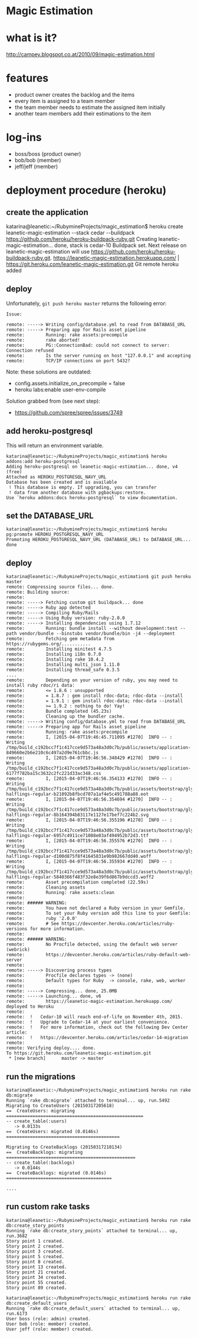 Magic Estimation
=============

# what is it?

http://campey.blogspot.co.at/2010/09/magic-estimation.html

# features

* product owner creates the backlog and the items
* every item is assigned to a team member
* the team member needs to estimate the assigned item initially
* another team members add their estimations to the item

# log-ins

* boss/boss (product owner)
* bob/bob (member)
* jeff/jeff (member)

# deployment procedure (heroku)

## create the application

katarina@leanetic:~/RubymineProjects/magic_estimation$ heroku create leanetic-magic-estimation --stack cedar --buildpack https://github.com/heroku/heroku-buildpack-ruby.git
Creating leanetic-magic-estimation... done, stack is cedar-10
Buildpack set. Next release on leanetic-magic-estimation will use https://github.com/heroku/heroku-buildpack-ruby.git.
https://leanetic-magic-estimation.herokuapp.com/ | https://git.heroku.com/leanetic-magic-estimation.git
Git remote heroku added


## deploy

Unfortunately, ```git push heroku master``` returns the following error:

```
Issue:

remote: -----> Writing config/database.yml to read from DATABASE_URL
remote: -----> Preparing app for Rails asset pipeline
remote:        Running: rake assets:precompile
remote:        rake aborted!
remote:        PG::ConnectionBad: could not connect to server: Connection refused
remote:        Is the server running on host "127.0.0.1" and accepting
remote:        TCP/IP connections on port 5432?
```

Note: these solutions are outdated:
* config.assets.initialize_on_precompile = false
* heroku labs:enable user-env-compile

Solution grabbed from (see next step):
* https://github.com/spree/spree/issues/3749

## add heroku-postgresql

This will return an environment variable.

```
katarina@leanetic:~/RubymineProjects/magic_estimation$ heroku addons:add heroku-postgresql
Adding heroku-postgresql on leanetic-magic-estimation... done, v4 (free)
Attached as HEROKU_POSTGRESQL_NAVY_URL
Database has been created and is available
 ! This database is empty. If upgrading, you can transfer
 ! data from another database with pgbackups:restore.
Use `heroku addons:docs heroku-postgresql` to view documentation.
```

## set the DATABASE_URL

```
katarina@leanetic:~/RubymineProjects/magic_estimation$ heroku pg:promote HEROKU_POSTGRESQL_NAVY_URL
Promoting HEROKU_POSTGRESQL_NAVY_URL (DATABASE_URL) to DATABASE_URL... done
```
## deploy

```
katarina@leanetic:~/RubymineProjects/magic_estimation$ git push heroku master
remote: Compressing source files... done.
remote: Building source:
remote:
remote: -----> Fetching custom git buildpack... done
remote: -----> Ruby app detected
remote: -----> Compiling Ruby/Rails
remote: -----> Using Ruby version: ruby-2.0.0
remote: -----> Installing dependencies using 1.7.12
remote:        Running: bundle install --without development:test --path vendor/bundle --binstubs vendor/bundle/bin -j4 --deployment
remote:        Fetching gem metadata from https://rubygems.org/...........
remote:        Installing minitest 4.7.5
remote:        Installing i18n 0.7.0
remote:        Installing rake 10.4.2
remote:        Installing multi_json 1.11.0
remote:        Installing thread_safe 0.3.5
....
remote:        Depending on your version of ruby, you may need to install ruby rdoc/ri data:
remote:        <= 1.8.6 : unsupported
remote:        = 1.8.7 : gem install rdoc-data; rdoc-data --install
remote:        = 1.9.1 : gem install rdoc-data; rdoc-data --install
remote:        >= 1.9.2 : nothing to do! Yay!
remote:        Bundle completed (45.23s)
remote:        Cleaning up the bundler cache.
remote: -----> Writing config/database.yml to read from DATABASE_URL
remote: -----> Preparing app for Rails asset pipeline
remote:        Running: rake assets:precompile
remote:        I, [2015-04-07T19:46:45.711095 #1270]  INFO -- : Writing /tmp/build_c192bcc7f1c417cce9d573a48a3d0c7b/public/assets/application-849660e2b6e210c6c497a2d9e761cbbc.js
remote:        I, [2015-04-07T19:46:56.348429 #1270]  INFO -- : Writing /tmp/build_c192bcc7f1c417cce9d573a48a3d0c7b/public/assets/application-6177f782ba15c3632c2fc221d33ac348.css
remote:        I, [2015-04-07T19:46:56.354133 #1270]  INFO -- : Writing /tmp/build_c192bcc7f1c417cce9d573a48a3d0c7b/public/assets/bootstrap/glyphicons-halflings-regular-b21092b8fbcd707a1af4e5c491788a88.eot
remote:        I, [2015-04-07T19:46:56.354694 #1270]  INFO -- : Writing /tmp/build_c192bcc7f1c417cce9d573a48a3d0c7b/public/assets/bootstrap/glyphicons-halflings-regular-8b164394b83117e1127e17bef7c224b2.svg
remote:        I, [2015-04-07T19:46:56.355196 #1270]  INFO -- : Writing /tmp/build_c192bcc7f1c417cce9d573a48a3d0c7b/public/assets/bootstrap/glyphicons-halflings-regular-6957c4911ce71088e03af494952b72d3.ttf
remote:        I, [2015-04-07T19:46:56.355576 #1270]  INFO -- : Writing /tmp/build_c192bcc7f1c417cce9d573a48a3d0c7b/public/assets/bootstrap/glyphicons-halflings-regular-d100d875f8f41645831e9b982667dd40.woff
remote:        I, [2015-04-07T19:46:56.355934 #1270]  INFO -- : Writing /tmp/build_c192bcc7f1c417cce9d573a48a3d0c7b/public/assets/bootstrap/glyphicons-halflings-regular-5840366f483f32e8e39f6d867b9dccd3.woff2
remote:        Asset precompilation completed (22.59s)
remote:        Cleaning assets
remote:        Running: rake assets:clean
remote:
remote: ###### WARNING:
remote:        You have not declared a Ruby version in your Gemfile.
remote:        To set your Ruby version add this line to your Gemfile:
remote:        ruby '2.0.0'
remote:        # See https://devcenter.heroku.com/articles/ruby-versions for more information.
remote:
remote: ###### WARNING:
remote:        No Procfile detected, using the default web server (webrick)
remote:        https://devcenter.heroku.com/articles/ruby-default-web-server
remote:
remote: -----> Discovering process types
remote:        Procfile declares types -> (none)
remote:        Default types for Ruby  -> console, rake, web, worker
remote:
remote: -----> Compressing... done, 25.0MB
remote: -----> Launching... done, v6
remote:        https://leanetic-magic-estimation.herokuapp.com/ deployed to Heroku
remote:
remote:  !   Cedar-10 will reach end-of-life on November 4th, 2015.
remote:  !   Upgrade to Cedar-14 at your earliest convenience.
remote:  !   For more information, check out the following Dev Center article:
remote:  !   https://devcenter.heroku.com/articles/cedar-14-migration
remote:
remote: Verifying deploy.... done.
To https://git.heroku.com/leanetic-magic-estimation.git
 * [new branch]      master -> master
```

## run the migrations

```
katarina@leanetic:~/RubymineProjects/magic_estimation$ heroku run rake db:migrate
Running `rake db:migrate` attached to terminal... up, run.5492
Migrating to CreateUsers (20150317205618)
==  CreateUsers: migrating ====================================================
-- create_table(:users)
   -> 0.0133s
==  CreateUsers: migrated (0.0146s) ===========================================

Migrating to CreateBacklogs (20150317210134)
==  CreateBacklogs: migrating =================================================
-- create_table(:backlogs)
   -> 0.0144s
==  CreateBacklogs: migrated (0.0146s) ========================================

....
```

## run custom rake tasks

```
katarina@leanetic:~/RubymineProjects/magic_estimation$ heroku run rake db:create_story_points
Running `rake db:create_story_points` attached to terminal... up, run.3682
Story point 1 created.
Story point 2 created.
Story point 3 created.
Story point 5 created.
Story point 8 created.
Story point 13 created.
Story point 21 created.
Story point 34 created.
Story point 55 created.
Story point 89 created.

katarina@leanetic:~/RubymineProjects/magic_estimation$ heroku run rake db:create_default_users
Running `rake db:create_default_users` attached to terminal... up, run.6173
User boss (role: admin) created.
User bob (role: member) created.
User jeff (role: member) created.
```



